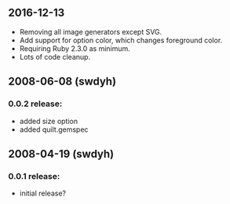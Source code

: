 ## 2016-12-13

- Removing all image generators except SVG.
- Add support for option color, which changes foreground color.
- Requiring Ruby 2.3.0 as minimum.
- Lots of code cleanup.

## 2008-06-08 (swdyh)

### 0.0.2 release:

- added size option
- added quilt.gemspec

## 2008-04-19 (swdyh)

### 0.0.1 release:

- initial release?
